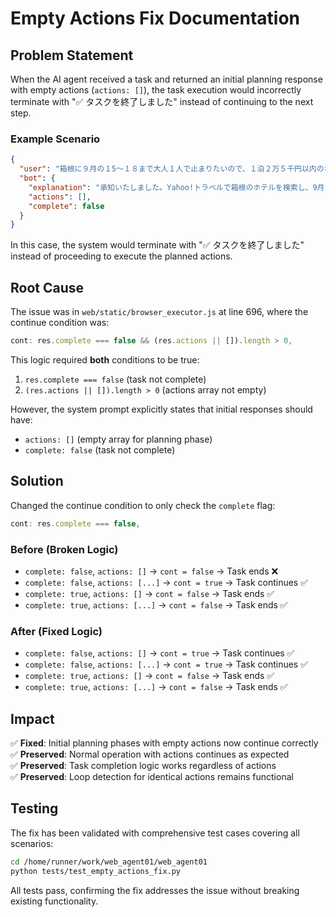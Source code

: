 # Empty Actions Fix Documentation

## Problem Statement

When the AI agent received a task and returned an initial planning response with empty actions (`actions: []`), the task execution would incorrectly terminate with "✅ タスクを終了しました" instead of continuing to the next step.

### Example Scenario

```json
{
  "user": "箱根に９月の１5～１８まで大人１人で止まりたいので、１泊２万５千円以内のホテルを探して一番よさそうなものを教えて。ヤフートラベルで教えて",
  "bot": {
    "explanation": "承知いたしました。Yahoo!トラベルで箱根のホテルを検索し、9月15日から18日まで大人1名、1泊2万5千円以内で、最もよさそうなものを探します。\n\nタスク達成のためのプラン：\n1. 検索キーワード入力欄に「箱根」を入力する。\n2. 宿泊日を9月15日から9月18日まで、泊数を3泊に設定する。\n3. 宿泊人数を大人1名に設定する。\n4. 検索を実行する。\n5. 検索結果ページで1泊2万5千円以内の条件で絞り込み、最適なホテルを特定して情報を提供します。",
    "actions": [],
    "complete": false
  }
}
```

In this case, the system would terminate with "✅ タスクを終了しました" instead of proceeding to execute the planned actions.

## Root Cause

The issue was in `web/static/browser_executor.js` at line 696, where the continue condition was:

```javascript
cont: res.complete === false && (res.actions || []).length > 0,
```

This logic required **both** conditions to be true:
1. `res.complete === false` (task not complete)
2. `(res.actions || []).length > 0` (actions array not empty)

However, the system prompt explicitly states that initial responses should have:
- `actions: []` (empty array for planning phase)
- `complete: false` (task not complete)

## Solution

Changed the continue condition to only check the `complete` flag:

```javascript
cont: res.complete === false,
```

### Before (Broken Logic)
- `complete: false`, `actions: []` → `cont = false` → Task ends ❌
- `complete: false`, `actions: [...]` → `cont = true` → Task continues ✅
- `complete: true`, `actions: []` → `cont = false` → Task ends ✅
- `complete: true`, `actions: [...]` → `cont = false` → Task ends ✅

### After (Fixed Logic)
- `complete: false`, `actions: []` → `cont = true` → Task continues ✅
- `complete: false`, `actions: [...]` → `cont = true` → Task continues ✅
- `complete: true`, `actions: []` → `cont = false` → Task ends ✅
- `complete: true`, `actions: [...]` → `cont = false` → Task ends ✅

## Impact

✅ **Fixed**: Initial planning phases with empty actions now continue correctly  
✅ **Preserved**: Normal operation with actions continues as expected  
✅ **Preserved**: Task completion logic works regardless of actions  
✅ **Preserved**: Loop detection for identical actions remains functional  

## Testing

The fix has been validated with comprehensive test cases covering all scenarios:

```bash
cd /home/runner/work/web_agent01/web_agent01
python tests/test_empty_actions_fix.py
```

All tests pass, confirming the fix addresses the issue without breaking existing functionality.